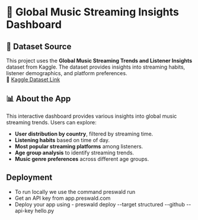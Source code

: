 # 🎵 Global Music Streaming Insights Dashboard

## 📌 Dataset Source
This project uses the **Global Music Streaming Trends and Listener Insights** dataset from Kaggle. The dataset provides insights into streaming habits, listener demographics, and platform preferences.  
🔗 [Kaggle Dataset Link](https://www.kaggle.com/datasets/atharvasoundankar/global-music-streaming-trends-and-listener-insights/data)

## 📊 About the App
This interactive dashboard provides various insights into global music streaming trends. Users can explore:  
- **User distribution by country**, filtered by streaming time.  
- **Listening habits** based on time of day.  
- **Most popular streaming platforms** among listeners.  
- **Age group analysis** to identify streaming trends.  
- **Music genre preferences** across different age groups.

## Deployment
- To run locally we use the command preswald run
- Get an API key from app.preswald.com
- Deploy your app using - preswald deploy --target structured --github <your-github-username> --api-key <structured-api-key> hello.py
